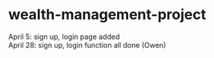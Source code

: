 # wealth-management-project



April 5: sign up, login page added  
April 28: sign up, login function all done (Owen)
